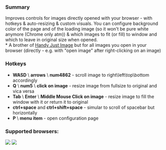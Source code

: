 <h3>Summary</h3>
Improves controls for images directly opened with your browser - with hotkeys & auto-resizing & custom visuals. You can configure background color of the page and of the loading image (so it won't be pure white anymore (Chrome only atm)) & which images to fit (or fill) to window and which to leave in original size when opened.
<br>* A brother of <a href=https://github.com/Owyn/HandyImage>Handy Just Image</a> but for all images you open in your browser (directly - e.g. with "open image" after right-clicking on an image)

<h3>Hotkeys</h3>
<ul>
<li><strong>WASD</strong> \ <strong>arrows</strong> \ <strong>num4862</strong> - scroll image to right\left\top\bottom accordingly</li>
<li><strong>Q</strong> \ <strong>num5</strong> \ <strong>click on image</strong> - resize image from fullsize to original and vica versa</li>
<li><strong>Tab</strong> \ <strong>Enter</strong> \ <strong>Middle Mouse Click on image</strong> - resize image to fill the window with it or return it to original</li>
<li><strong>ctrl+space</strong> and <strong>ctrl+shift+space</strong> - simular to scroll of spacebar but horizontally
<li><strong>P</strong> \ <strong>menu item</strong> - open configuration page
</ul>

<h3>Supported browsers:</h3>
<img src=https://upload.wikimedia.org/wikipedia/en/thumb/d/d0/Chrome_Logo.svg/90px-Chrome_Logo.svg.png>
<img src=https://upload.wikimedia.org/wikipedia/commons/thumb/e/e7/Mozilla_Firefox_3.5_logo_256.png/90px-Mozilla_Firefox_3.5_logo_256.png>


